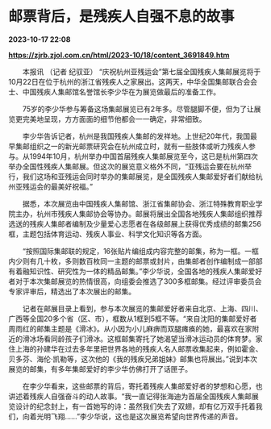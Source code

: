 # 邮票背后，是残疾人自强不息的故事

**2023-10-17 22:08**

**https://zjrb.zjol.com.cn/html/2023-10/18/content_3691849.htm**

　　本报讯 （记者 纪驭亚） “庆祝杭州亚残运会”第七届全国残疾人集邮展览将于10月22日在位于杭州的浙江省残疾人之家展出。这两天，中华全国集邮联合会会士、中国残疾人集邮馆名誉馆长李少华在为展览做最后的准备工作。

　　75岁的李少华参与筹备这场集邮展览已有2年多。尽管腿脚不便，但为了让展览更完美地呈现，方方面面的细节他都会一一确定，非常细致。

　　李少华告诉记者，杭州是我国残疾人集邮的发祥地。上世纪20年代，我国最早集邮组织之一的新光邮票研究会在杭州成立时，就有一些肢体或听力残疾人参与。从1994年10月，杭州举办中国首届残疾人集邮展览至今，这已是杭州第四次举办全国性残疾人集邮展。但这次的展览意义格外不同，“亚残运会要在杭州举行，我们这场和亚残运会同时举办的集邮展览，是全国残疾人集邮爱好者们献给杭州亚残运会的最美好祝福。”

　　据悉，本次展览由中国残疾人集邮馆、浙江省集邮协会、浙江特殊教育职业学院主办，杭州市残疾人集邮协会等协办。邮展将展出全国各地残疾人集邮组织推荐选送的残疾人集邮者编制及少量爱心志愿者在各级邮展上获得优秀成绩的邮集256框，主题包括体育运动、残疾人事业、科学文化知识等各方面。

　　“按照国际集邮联的规定，16张贴片编组成内容完整的邮集，称为一框。一框内少则有几十枚，多则数百枚同一主题的邮票或封片，由集邮者创作编制成一部部有着融知识性、研究性为一体的精品邮集。”李少华说，全国各地的残疾人集邮爱好者对于本次集邮展览的热情很高，向组委会推选了300多框邮集。经过评审委员会专家评审后，精选出了本次展出的邮集。

　　记者在邮展目录上看到，参与本次展览的集邮爱好者来自北京、上海、四川、广西等全国20多个省（区、市），框数从1框到5框不等。“来自沈阳的集邮爱好者周雨红的邮集主题是《滑冰》。从小因为小儿麻痹而双腿瘫痪的她，最喜欢在家附近的滑冰场看同龄孩子们滑冰。这框邮集寄托了她渴望当滑冰运动员的体育梦。家住上海的孙建华在过去多年里把世界各地的残疾人名人邮票收集起来，例如霍金、贝多芬、海伦·凯勒等，这次他的《我的残疾兄弟姐妹》邮集也将展出。”说到本次展览的邮集，有多年集邮爱好的李少华仿佛打开了话匣子。

　　在李少华看来，这些邮票的背后，寄托着残疾人集邮爱好者的梦想和心愿，也讲述着残疾人自强奋斗的动人故事。“我一直记得张海迪为首届全国残疾人集邮展览设计的纪念封上，有一首她写的诗：虽然我们失去了双翅，却有亿万双手托着我们，向着光明飞翔……”李少华说，这也是这次展览希望向世界传递的声音。